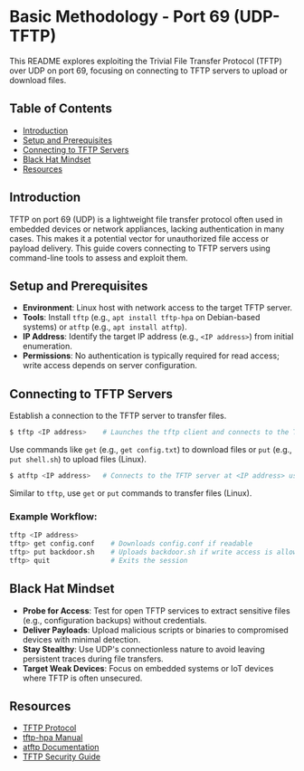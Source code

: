 # Basic Methodology - Port 69 (UDP-TFTP)

This README explores exploiting the Trivial File Transfer Protocol (TFTP) over UDP on port 69, focusing on connecting to TFTP servers to upload or download files.

## Table of Contents

- [Introduction](#introduction)
- [Setup and Prerequisites](#setup-and-prerequisites)
- [Connecting to TFTP Servers](#connecting-to-tftp-servers)
- [Black Hat Mindset](#black-hat-mindset)
- [Resources](#resources)

## Introduction

TFTP on port 69 (UDP) is a lightweight file transfer protocol often used in embedded devices or network appliances, lacking authentication in many cases. This makes it a potential vector for unauthorized file access or payload delivery. This guide covers connecting to TFTP servers using command-line tools to assess and exploit them.

## Setup and Prerequisites

- **Environment**: Linux host with network access to the target TFTP server.
- **Tools**: Install `tftp` (e.g., `apt install tftp-hpa` on Debian-based systems) or `atftp` (e.g., `apt install atftp`).
- **IP Address**: Identify the target IP address (e.g., `<IP address>`) from initial enumeration.
- **Permissions**: No authentication is typically required for read access; write access depends on server configuration.

## Connecting to TFTP Servers

Establish a connection to the TFTP server to transfer files.

```bash
$ tftp <IP address>    # Launches the tftp client and connects to the TFTP server at <IP address>
```
Use commands like `get` (e.g., `get config.txt`) to download files or `put` (e.g., `put shell.sh`) to upload files (Linux).

```bash
$ atftp <IP address>   # Connects to the TFTP server at <IP address> using the atftp client
```
Similar to `tftp`, use `get` or `put` commands to transfer files (Linux).

### Example Workflow:

```bash
tftp <IP address>
tftp> get config.conf    # Downloads config.conf if readable
tftp> put backdoor.sh    # Uploads backdoor.sh if write access is allowed
tftp> quit               # Exits the session
```

## Black Hat Mindset

- **Probe for Access**: Test for open TFTP services to extract sensitive files (e.g., configuration backups) without credentials.
- **Deliver Payloads**: Upload malicious scripts or binaries to compromised devices with minimal detection.
- **Stay Stealthy**: Use UDP's connectionless nature to avoid leaving persistent traces during file transfers.
- **Target Weak Devices**: Focus on embedded systems or IoT devices where TFTP is often unsecured.

## Resources

- [TFTP Protocol](https://tools.ietf.org/html/rfc1350)
- [tftp-hpa Manual](https://linux.die.net/man/1/tftp)
- [atftp Documentation](https://linux.die.net/man/1/atftp)
- [TFTP Security Guide](https://www.cisco.com/c/en/us/about/security-center/tftp-best-practices.html)

